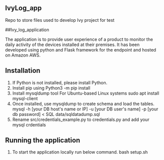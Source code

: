## IvyLog_app
Repo to store files used to develop Ivy project for test

##Ivy_log_application

The application is to provide user experience of a product to monitor the daily activity of the devices installed at their premises. It has been developed using python and Flask framework for the endpoint and hosted on Amazon AWS.

## Installation
1.	If Python is not installed, please install Python.
2.	Install pip using 
    Python3 -m pip install
3.	Install mysqldump tool
    For Ubuntu-based Linux systems
    sudo apt install mysql-client
4.  Once installed, use mysqldump to create schema and load the tables.
    mysql -h [your DB host's name or IP] -u [your DB user's name] -p [your db password] < SQL data/sqldatadump.sql
5.  Rename src/credentials_example.py to credentials.py and add your mysql crdentials

## Running the application
1.	To start the application locally run below command.
             bash setup.sh
             


             




